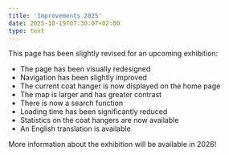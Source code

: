 ```yaml
---
title: 'Improvements 2025'
date: 2025-10-19T07:30:07+02:00
type: text
---
```


This page has been slightly revised for an upcoming exhibition:
* The page has been visually redesigned
* Navigation has been slightly improved
* The current coat hanger is now displayed on the home page
* The map is larger and has greater contrast
* There is now a search function
* Loading time has been significantly reduced
* Statistics on the coat hangers are now available
* An English translation is available


More information about the exhibition will be available in 2026!
